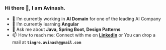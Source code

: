 ### Hi there 👋, I am Avinash.

- 🔭 I’m currently working in **AI Domain** for one of the leading AI Company
- 🌱 I’m currently learning **Angular**
- 💬 Ask me about **Java, Spring Boot, Design Patterns**
- 📫 How to reach me: Connect with me on **[LinkedIn](https://www.linkedin.com/in/abtingre)** or You can drop a mail at **`tingre.avinash@gmail.com`**

